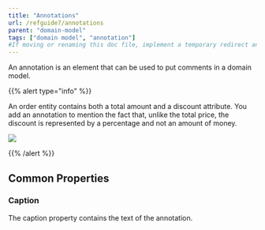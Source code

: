 ```yaml
---
title: "Annotations"
url: /refguide7/annotations
parent: "domain-model"
tags: ["domain model", "annotation"]
#If moving or renaming this doc file, implement a temporary redirect and let the respective team know they should update the URL in the product. See Mapping to Products for more details.
---
```


An annotation is an element that can be used to put comments in a domain model.

{{% alert type="info" %}}

An order entity contains both a total amount and a discount attribute. You add an annotation to mention the fact that, unlike the total price, the discount is represented by a percentage and not an amount of money.

![](/attachments/refguide7/desktop-modeler/domain-model/annotations/16844036.png)

{{% /alert %}}

## Common Properties

### Caption

The caption property contains the text of the annotation.
